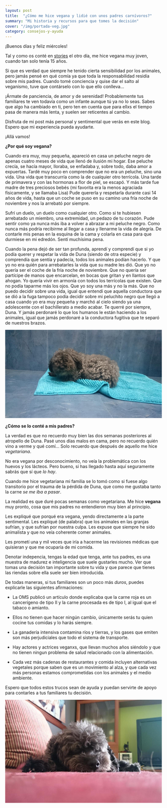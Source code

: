```yaml
---
layout: post
title:  "¿Cómo me hice vegana y lidié con unos padres carnívoros?"
summary: "Mi historia y recursos para que tomes la decisión"
cover: "/img/portada-veg.jpg"
category: consejos-y-ayuda
---
```



¡Buenos días y feliz miércoles!


Tal y como os conté en [stories](https://www.instagram.com/laveganadepueblo/?hl=es) el otro día, me hice vegana muy joven, cuando tan solo tenía 15 años.


Si que es verdad que siempre he tenido cierta sensibilidad por los animales, pero jamás pensé en qué comía ya que toda la responsabilidad residía sobre mis padres. Cuando tomé conciencia y quise dar el salto al veganismo, tuve que contárselo con lo que ello conlleva...


¡Ármate de panciencia, de amor y de serenidad! Probablemente tus familiares te ven todavía como un infante aunque tú ya no lo seas. Sabes que algo ha cambiado en ti, pero ten en cuenta que para ellxs el tiempo pasa de manera más lenta, y suelen ser reticentes al cambio.


Disfruta de mi post más personal y sentimental que verás en este blog. Espero que mi experiencia pueda ayudarte.


¡Allá vamos!



**¿Por qué soy vegana?**



Cuando era muy, muy pequeña, apareció en casa un peluche negro de apenas cuatro meses de vida que llenó de ilusión mi hogar. Ese peluche crecía, se hacía mayor, lloraba, se enfadaba y, sobre todo, daba amor a expuertas. Tardé muy poco en comprender que no era un peluche, sino una vida. Una vida que transcurría como la de cualquier otro terrícola. Una tarde de primavera y con las hormonas a flor de piel, se escapó. Y más tarde fue madre de tres preciosos bebés (mi favorita era la menos agraciada físicamente, y se llamaba Lisa) 
Pude quererla y respetarla durante casi 14 años de vida, hasta que un coche se puso en su camino una fría noche de noviembre y nos la arrebató por siempre. 



Sufrí un duelo, un duelo como cualquier otro. Como si te hubiesen arrebatado un miembro, una extremidad, un pedazo de tu corazón. Pude sentir como ya nunca más iba a volver a abrazar a mi peluche negro. Como nunca más podría recibirme al llegar a casa y llenarme la vida de alegría. De contarle mis penas en la esquina de la cama y colarla en casa para que durmiese en mi edredón. Sentí muchísima pena.



Cuando la pena dejó de ser tan profunda, aprendí y comprendí que si yo podía querer y respetar la vida de Duna (siendo de otra especie) y comprendía que sentía y padecía, todos los animales podían hacerlo. Y que yo no era quién para arrebatarles la vida que su madre les dió. Que yo no quería ser el coche de la fría noche de noviembre. Que no quería ser partícipe de manos que encarcelan, en bocas que gritan y en llantos que ahogan. Yo quería vivir en armonía con todos los  terrícolas que existen. Que no podía taparme más los ojos. Que yo soy una más y no la más. Que no puedo decidir sobre una vida, igual que entendí que aquella conductora que se dió a la fuga tampoco podía decidir sobre mi peluchito negro que llegó a casa cuando yo era muy pequeña y marchó al cielo siendo ya una adolescente con el bachillerato a medio acabar. Te querré por siempre, Duna. Y jamás perdonaré lo que los humanos le están haciendo a los animales, igual que jamás perdonaré a la conductora fugitiva que te separó de nuestros brazos.


![](/img/duna.JPG)

**¿Cómo se lo conté a mis padres?**


La verdad es que no recuerdo muy bien las dos semanas posteriores al atropello de Duna. Pasé unos días malos en cama, pero no recuerdo quién vino a verme y qué comí... Solo recuerdo que después de aquello me hice *vegetariana*. 


No era vegana por desconocimiento, no veía la problemática con los huevos y los lácteos. Pero bueno, si has llegado hasta aquí seguramente sabrás que sí que *lo hay*.


Cuando me hice vegetariana mi familia se lo tomó como si fuese algo transitorio por el trauma de la pérdida de Duna, que como me gustaba tanto la carne *se me iba a pasar*.


La realidad es que duré pocas semanas como vegetariana. Me hice **vegana** muy pronto, cosa que mis padres no entendieron muy bien al principio. 


Les expliqué que porqué era vegana, yendo directamente a la parte sentimental. Les expliqué (de palabra) que los animales en las granjas sufrían, y que sufrían por nuestra culpa. Les expuse que siempre he sido animalista y que no veía coherente comer animales. 


Les prometí una y mil veces que iría a hacerme las revisiones médicas que quisieran y que me ocuparía de mi comida. 


Denotar indepencia, tengas la edad que tenga, ante tus padres, es una muestra de madurez e inteligencia que suele gustarles mucho. Ver que tomas una decisión tan importante sobre tu vida y que parece que tienes las riendas sobre ella suele ser bien introducida.


De todas maneras, si tus familiares son un poco más *duros*, puedes explicarle las siguientes afirmaciones:


- La OMS publicó un artículo donde explicaba que la carne roja es un cancerígeno de tipo II y la carne procesada es de tipo I, al igual que el tabaco o amianto.


- Ellos no tienen que hacer ningún cambio, únicamente serás tu quien cocine tus comidas y lo harás siempre.


- La ganadería intensiva contamina ríos y tierras, y los gases que emiten son más perjudiciales que todo el sistema de transporte.


- Hay actores y actrices veganxs, que llevan muchos años siéndolo y que no tienen ningun problema de salud relacionado con la alimentación.


- Cada vez más cadenas de restaurantes y comida incluyen alternativas vegetales porque saben que es un movimiento al alza, y que cada vez más personas estamos comprometidas con los animales y el medio ambiente.




Espero que todos estos trucos sean de ayuda y puedan servirte de apoyo para contarles a tus familiares tu decisión.



![](/img/duna2.JPG)
